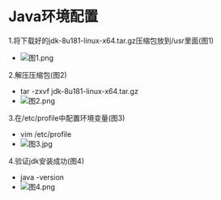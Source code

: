 # Java环境配置
1.将下载好的jdk-8u181-linux-x64.tar.gz压缩包放到/usr里面(图1)

* ![图1.png](https://upload-images.jianshu.io/upload_images/14498135-a746353f0b8f831a.png?imageMogr2/auto-orient/strip%7CimageView2/2/w/1240)

2.解压压缩包(图2)
* tar -zxvf jdk-8u181-linux-x64.tar.gz
* ![图2.png](https://upload-images.jianshu.io/upload_images/14498135-bbd2cb2c6982dbd0.png?imageMogr2/auto-orient/strip%7CimageView2/2/w/1240)

3.在/etc/profile中配置环境变量(图3)
* vim /etc/profile
* ![图3.jpg](https://upload-images.jianshu.io/upload_images/14498135-d88daa0f55d5e7f5.jpg?imageMogr2/auto-orient/strip%7CimageView2/2/w/1240)

4.验证jdk安装成功(图4)
* java -version
* ![图4.png](https://upload-images.jianshu.io/upload_images/14498135-d39ae9e082142ab5.png?imageMogr2/auto-orient/strip%7CimageView2/2/w/1240)
